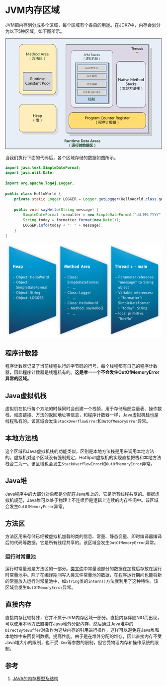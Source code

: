 # JVM内存区域

JVM把内存划分成多个区域，每个区域有个各自的用途。在JDK7中，内存会划分为以下5种区域，如下图所示。

![](resources/jvm_memory_areas_1.png)

当我们执行下面的代码后，各个区域存储的数据如图所示。

```java
import java.text.SimpleDateFormat;
import java.util.Date;

import org.apache.log4j.Logger;

public class HelloWorld {
    private static Logger LOGGER = Logger.getLogger(HelloWorld.class.getName());

    public void sayHello(String message) {
        SimpleDateFormat formatter = new SimpleDateFormat("dd.MM.YYYY");
        String today = formatter.format(new Date());
        LOGGER.info(today + ": " + message);
    }
}
```

![](resources/jvm_memory_areas_2.png)

## 程序计数器

程序计数器记录了当前线程执行的字节码的行号，每个线程都有自己的程序计数器，因此程序计数器是线程私有的。**这是唯一一个不会发生OutOfMemoryError异常的区域。**

## Java虚拟机栈

虚拟机在执行每个方法的时候同时会创建一个栈帧，用于存储局部变量表、操作数栈、动态链接、方法的返回地址等信息，和程序计数器一样，Java虚拟机栈也是线程私有的。该区域会发生`StackOverflowError`和`OutOfMemoryError`异常。

## 本地方法栈

这个区域和Java虚拟机栈的功能类似，区别是本地方法栈是用来调用本地方法的。虚拟机对这个区域没有强制规定，HotSpot虚拟机的实现直接把栈和本地方法栈合二为一。该区域也会发生`StackOverflowError`和`OutOfMemoryError`异常。

## Java堆

Java程序中的大部分对象都是分配在Java堆上的，它是所有线程共享的。根据虚拟机规范，Java堆可以处于物理上不连续但是逻辑上连续的内存空间中。该区域会发生`OutOfMemoryError`异常。

## 方法区

方法区用来存储已经被虚拟机加载的类的信息、常量、静态变量、即时编译器编译后的代码等数据，它是所有线程共享的。该区域会发生`OutOfMemoryError`异常。

### 运行时常量池

运行时常量池是方法区的一部分。[类文件](classfile.md)中常量池部分的数据在加载后存放在运行时常量池中。除了在编译期间写入类文件常量池的数据，在程序运行期间也能将新的常量放入运行时常量池中，如`String`类的`intern()`方法就利用了这种特性。该区域会发生`OutOfMemoryError`异常。

## 直接内存

直接内存比较特殊，它并不属于JVM内存区域一部分。直接内存伴随NIO而出现，可以使用本地方法直接在Java堆外分配内存，然后通过Java堆中的`DirectByteBuffer`对象作为这块内存的引用进行操作，这样可以避免在Java堆和本地堆中来回复制数据，提高性能。由于是在堆外分配的堆存，因此直接内存不受Java堆大小的限制，也不受`-Xmx`等参数的限制，但它受物理内存和操作系统的限制。

## 参考

1. [JAVA的内存模型及结构](http://ifeve.com/under-the-hood-runtime-data-areas-javas-memory-model/)
